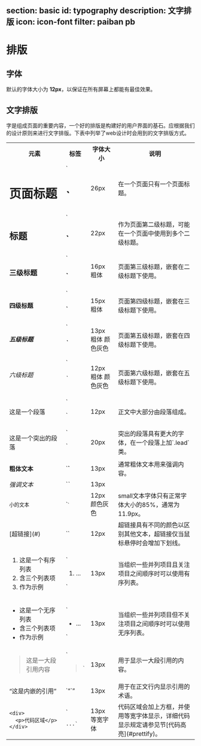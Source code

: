 ﻿section: basic
id: typography
description: 文字排版
icon: icon-font
filter: paiban pb
---

# 排版

## 字体

默认的字体大小为 **12px**，以保证在所有屏幕上都能有最佳效果。

## 文字排版

字是组成页面的重要内容，一个好的排版是构建好的用户界面的基石。应根据我们的设计原则来进行文字排版。下表中列举了web设计时会用到的文字排版方式。

<table class="table">
  <tbody>
    <tr>
      <th style="width:30%">元素</th>
      <th>标签</th>
      <th>字体大小</th>
      <th>说明</th>
    </tr>
    <tr>
      <td><h1>页面标题</h1></td>
      <td>`<h1>`</h1></td>
      <td>26px</td>
      <td>在一个页面只有一个页面标题。</td>
    </tr>
    <tr>
      <td><h2>标题</h2></td>
      <td>`<h2>`</h2></td>
      <td>22px</td>
      <td>作为页面第二级标题，可能在一个页面中使用到多个二级标题。</td>
    </tr>
    <tr>
      <td><h3>三级标题</h3></td>
      <td>`<h3>`</h3></td>
      <td>16px 粗体</td>
      <td>页面第三级标题，嵌套在二级标题下使用。</td>
    </tr>
    <tr>
      <td><h4>四级标题</h4></td>
      <td>`<h4>`</h4></td>
      <td>15px 粗体</td>
      <td>页面第四级标题，嵌套在三级标题下使用。</td>
    </tr>
    <tr>
      <td><h5>五级标题</h5></td>
      <td>`<h5>`</h5></td>
      <td>13px 粗体 颜色灰色</td>
      <td>页面第五级标题，嵌套在四级标题下使用。</td>
    </tr>
    <tr>
      <td><h6>六级标题</h6></td>
      <td>`<h6>`</h6></td>
      <td>12px 粗体 颜色灰色</td>
      <td>页面第六级标题，嵌套在五级标题下使用。</td>
    </tr>
    <tr>
      <td><p>这是一个段落</p></td>
      <td>`<p>`</p></td>
      <td>12px</td>
      <td>正文中大部分由段落组成。</td>
    </tr>
    <tr>
      <td><p class="lead">这是一个突出的段落</p></td>
      <td>`<p class="lead">`</p></td>
      <td>20px</td>
      <td>突出的段落具有更大的字体，在一个段落上加`.lead`类。</td>
    </tr>
    <tr>
      <td><strong>粗体文本</strong></td>
      <td>`<strong>`</strong></td>
      <td>13px</td>
      <td>通常粗体文本用来强调内容。</td>
    </tr>
    <tr>
      <td><em>强调文本</em></td>
      <td>`<em>`</em></td>
      <td>13px</td>
      <td></td>
    </tr>
    <tr>
      <td><small>小的文本</small></td>
      <td>`<small>`</small></td>
      <td>12px 颜色灰色</td>
      <td>small文本字体只有正常字体大小的85%，通常为11.9px。</td>
    </tr>
    <tr>
      <td>[超链接](#)</td>
      <td>`<a>`</a></td>
      <td>12px</td>
      <td>超链接具有不同的颜色以区别其他文本，超链接仅当鼠标悬停时会增加下划线。</td>
    </tr>
    <tr>
      <td>
        <ol>
          <li>这是一个有序列表</li>
          <li>含三个列表项</li>
          <li>作为示例</li>
        </ol>
      </td>
      <td>`<ol><li>...</li></ol>`</td>
      <td>13px</td>
      <td>当组织一些并列项目且关注项目之间顺序时可以使用有序列表。</td>
    </tr>
    <tr>
      <td>
        <ul>
          <li>这是一个无序列表</li>
          <li>含三个列表项</li>
          <li>作为示例</li>
        </ul>
      </td>
      <td>`<ul><li>...</li></ul>`</td>
      <td>13px</td>
      <td>当组织一些并列项目但不关注项目之间顺序时可以使用无序列表。</td>
    </tr>
    <tr>
      <td><blockquote>这是一大段引用内容</blockquote></td>
      <td>`<blockquote>`</td>
      <td>13px</td>
      <td>用于显示一大段引用的内容。</td>
    </tr>
    <tr>
      <td><q>这是内嵌的引用</q></td>
      <td>`<q>`</q></td>
      <td>13px</td>
      <td>用于在正文行内显示引用的术语。</td>
    </tr>
    <tr>
      <td><pre><code>&lt;div&gt;
  &lt;p&gt;&#x4ee3;&#x7801;&#x533a;&#x57df;&lt;/p&gt;
&lt;/div&gt;</code></pre></td>
      <td>`<pre><code>...</code>`</pre></td>
      <td>13px 等宽字体</td>
      <td>代码区域会加上方框，并使用等宽字体显示，详细代码显示规定请参见节[代码高亮](#prettify)。</td>
    </tr>
  </tbody>
</table>
